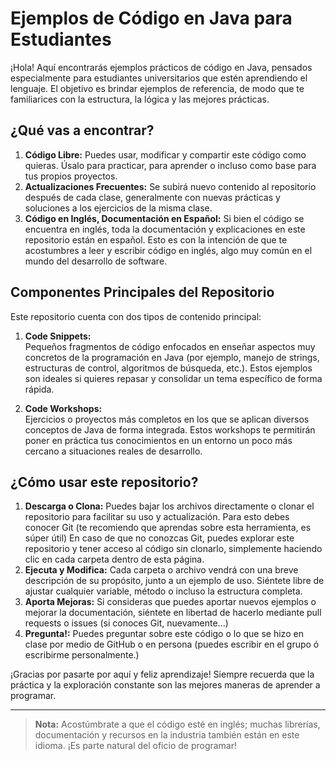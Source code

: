 # Ejemplos de Código en Java para Estudiantes

¡Hola! Aquí encontrarás ejemplos prácticos de código en Java, pensados especialmente para estudiantes universitarios que estén aprendiendo el lenguaje. El objetivo es brindar ejemplos de referencia, de modo que te familiarices con la estructura, la lógica y las mejores prácticas.

## ¿Qué vas a encontrar?

1. **Código Libre:** Puedes usar, modificar y compartir este código como quieras. Úsalo para practicar, para aprender o incluso como base para tus propios proyectos.
2. **Actualizaciones Frecuentes:** Se subirá nuevo contenido al repositorio después de cada clase, generalmente con nuevas prácticas y soluciones a los ejercicios de la misma clase.
3. **Código en Inglés, Documentación en Español:** Si bien el código se encuentra en inglés, toda la documentación y explicaciones en este repositorio están en español. Esto es con la intención de que te acostumbres a leer y escribir código en inglés, algo muy común en el mundo del desarrollo de software.

## Componentes Principales del Repositorio

Este repositorio cuenta con dos tipos de contenido principal:

1. **Code Snippets:**  
   Pequeños fragmentos de código enfocados en enseñar aspectos muy concretos de la programación en Java (por ejemplo, manejo de strings, estructuras de control, algoritmos de búsqueda, etc.). Estos ejemplos son ideales si quieres repasar y consolidar un tema específico de forma rápida.

2. **Code Workshops:**  
   Ejercicios o proyectos más completos en los que se aplican diversos conceptos de Java de forma integrada. Estos workshops te permitirán poner en práctica tus conocimientos en un entorno un poco más cercano a situaciones reales de desarrollo.

## ¿Cómo usar este repositorio?

1. **Descarga o Clona:** Puedes bajar los archivos directamente o clonar el repositorio para facilitar su uso y actualización. Para esto debes conocer Git (te recomiendo que aprendas sobre esta herramienta, es súper útil)
   En caso de que no conozcas Git, puedes explorar este repositorio y tener acceso al código sin clonarlo, simplemente haciendo clic en cada carpeta dentro de esta página.
3. **Ejecuta y Modifica:** Cada carpeta o archivo vendrá con una breve descripción de su propósito, junto a un ejemplo de uso. Siéntete libre de ajustar cualquier variable, método o incluso la estructura completa.
4. **Aporta Mejoras:** Si consideras que puedes aportar nuevos ejemplos o mejorar la documentación, siéntete en libertad de hacerlo mediante pull requests o issues (si conoces Git, nuevamente...)
5. **Pregunta!:** Puedes preguntar sobre este código o lo que se hizo en clase por medio de GitHub o en persona (puedes escribir en el grupo ó escribirme personalmente.)

¡Gracias por pasarte por aquí y feliz aprendizaje! Siempre recuerda que la práctica y la exploración constante son las mejores maneras de aprender a programar.

---

> **Nota:** Acostúmbrate a que el código esté en inglés; muchas librerías, documentación y recursos en la industria también están en este idioma. ¡Es parte natural del oficio de programar!
